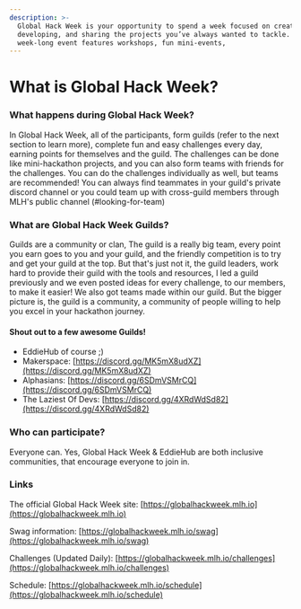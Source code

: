```yaml
---
description: >-
  Global Hack Week is your opportunity to spend a week focused on creating,
  developing, and sharing the projects you’ve always wanted to tackle. The
  week-long event features workshops, fun mini-events,
---
```


# What is Global Hack Week?

### What happens during Global Hack Week?

In Global Hack Week, all of the participants, form guilds (refer to the next section to learn more), complete fun and easy challenges every day, earning points for themselves and the guild. The challenges can be done like mini-hackathon projects, and you can also form teams with friends for the challenges. You can do the challenges individually as well, but teams are recommended! You can always find teammates in your guild's private discord channel or you could team up with cross-guild members through MLH's public channel (#looking-for-team)

### What are Global Hack Week Guilds?

Guilds are a community or clan, The guild is a really big team, every point you earn goes to you and your guild, and the friendly competition is to try and get your guild at the top. But that's just not it, the guild leaders, work hard to provide their guild with the tools and resources, I led a guild previously and we even posted ideas for every challenge, to our members, to make it easier! We also got teams made within our guild. But the bigger picture is, the guild is a community, a community of people willing to help you excel in your hackathon journey.

#### Shout out to a few awesome Guilds!

* EddieHub of course ;)
* Makerspace: [https://discord.gg/MK5mX8udXZ](https://discord.gg/MK5mX8udXZ)
* Alphasians: [https://discord.gg/6SDmVSMrCQ](https://discord.gg/6SDmVSMrCQ)
* The Laziest Of Devs: [https://discord.gg/4XRdWdSd82](https://discord.gg/4XRdWdSd82)

### Who can participate?

Everyone can. Yes, Global Hack Week & EddieHub are both inclusive communities, that encourage everyone to join in.

### Links

The official Global Hack Week site: [https://globalhackweek.mlh.io](https://globalhackweek.mlh.io)

Swag information: [https://globalhackweek.mlh.io/swag](https://globalhackweek.mlh.io/swag)

Challenges (Updated Daily): [https://globalhackweek.mlh.io/challenges](https://globalhackweek.mlh.io/challenges)

Schedule: [https://globalhackweek.mlh.io/schedule](https://globalhackweek.mlh.io/schedule)
